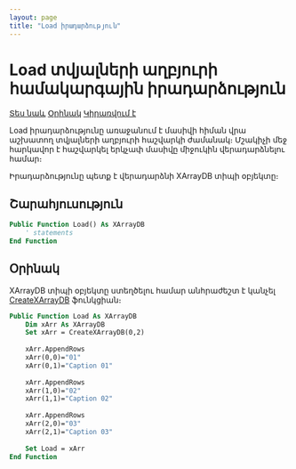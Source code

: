 ```yaml
---
layout: page
title: "Load իրադարձություն"
---
```


# Load տվյալների աղբյուրի համակարգային իրադարձություն

[Տես նաև](../Functions/Functions/CreateXArrayDB.html) [Օրինակ](#Օրինակ) [Կիրառվում է](../Functions/Asdata.md)

Load իրադարձությունը առաջանում է մասիվի հիման վրա աշխատող տվյալների աղբյուրի հաշվարկի ժամանակ։ 
Մշակիչի մեջ հարկավոր է հաշվարկել երկչափ մասիվը միջուկին վերադարձնելու համար։ 

Իրադարձությունը պետք է վերադարձնի XArrayDB տիպի օբյեկտը։

## Շարահյուսություն

``` vb
Public Function Load() As XArrayDB
    ' statements
End Function
```

## Օրինակ

XArrayDB տիպի օբյեկտը ստեղծելու համար անհրաժեշտ է կանչել [CreateXArrayDB](../Functions/Functions/CreateXArrayDB.html) ֆունկցիան։

``` vb
Public Function Load As XArrayDB
    Dim xArr As XArrayDB
    Set xArr = CreateXArrayDB(0,2)
  
    xArr.AppendRows
    xArr(0,0)="01"
    xArr(0,1)="Caption 01"
  
    xArr.AppendRows
    xArr(1,0)="02"
    xArr(1,1)="Caption 02"
  
    xArr.AppendRows
    xArr(2,0)="03"
    xArr(2,1)="Caption 03"
  
    Set Load = xArr
End Function
```